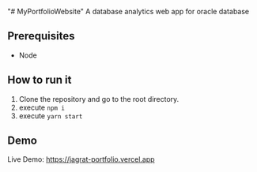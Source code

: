"# MyPortfolioWebsite" 
A database analytics web app for oracle database

## Prerequisites
- Node

## How to run it

1. Clone the repository and go to the root directory.
2. execute `npm i`
3. execute `yarn start`

## Demo
Live Demo: https://jagrat-portfolio.vercel.app
